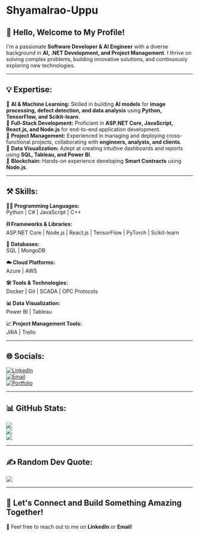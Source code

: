 # Shyamalrao-Uppu
<h2>👋 Hello, Welcome to My Profile!</h2>  

I'm a passionate <b>Software Developer & AI Engineer</b> with a diverse background in **AI, .NET Development, and Project Management**. I thrive on solving complex problems, building innovative solutions, and continuously exploring new technologies.  

---

## 💡 **Expertise:**  

🔹 **AI & Machine Learning:** Skilled in building **AI models** for **image processing, defect detection, and data analysis** using **Python, TensorFlow, and Scikit-learn**.  
🔹 **Full-Stack Development:** Proficient in **ASP.NET Core, JavaScript, React.js, and Node.js** for end-to-end application development.  
🔹 **Project Management:** Experienced in managing and deploying cross-functional projects, collaborating with **engineers, analysts, and clients**.  
🔹 **Data Visualization:** Adept at creating intuitive dashboards and reports using **SQL, Tableau, and Power BI**.  
🔹 **Blockchain:** Hands-on experience developing **Smart Contracts** using **Node.js**.  

---

## ⚒️ **Skills:**  

**🧑‍💻 Programming Languages:**  
Python | C# | JavaScript | C++  

**⛓️ Frameworks & Libraries:**  
ASP.NET Core | Node.js | React.js | TensorFlow | PyTorch | Scikit-learn  

**💾 Databases:**  
SQL | MongoDB  

**☁️ Cloud Platforms:**  
Azure | AWS  

**🛠️ Tools & Technologies:**  
Docker | Git | SCADA | OPC Protocols  

**📊 Data Visualization:**  
Power BI | Tableau  

**📈 Project Management Tools:**  
JIRA | Trello  

---

## 🌐 **Socials:**  

[![LinkedIn](https://img.shields.io/badge/LinkedIn-%230077B5.svg?logo=linkedin&logoColor=white)](https://www.linkedin.com/shyamalraouppu)  
[![Email](https://img.shields.io/badge/Email-%230077B5.svg?logo=gmail&logoColor=white)](mailto:shyamalraothis@gmail.com)  
[![Portfolio](https://img.shields.io/badge/Portfolio-%230077B5.svg?logo=portfolio&logoColor=white)](https://yourportfolio.com)  

---

## 📊 **GitHub Stats:**  

![](https://github-readme-stats.vercel.app/api?username=shyamalraouppu&theme=radical&hide_border=false&include_all_commits=true&count_private=true)  
![](https://github-readme-streak-stats.herokuapp.com/?user=shyamalraouppu&theme=radical&hide_border=false)  
![](https://github-readme-stats.vercel.app/api/top-langs/?username=shyamalraouppu&theme=radical&hide_border=false&include_all_commits=false&count_private=true&layout=compact)  

---

## ✍️ **Random Dev Quote:**  

![](https://quotes-github-readme.vercel.app/api?type=horizontal&theme=radical)  

---

## 🚀 **Let's Connect and Build Something Amazing Together!**  
🔗 Feel free to reach out to me on **LinkedIn** or **Email**!  

